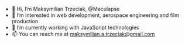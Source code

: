 - 👋 Hi, I’m Maksymilian Trzeciak, @Maculapse
- 👀 I’m interested in web development, aerospace engineering and film production
- 🌱 I’m currently working with JavaScript technologies
- 📫 You can reach me at maksymilian.a.trzeciak@gmail.com
